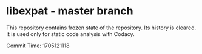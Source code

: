 # libexpat - master branch

This repository contains frozen state of the repository.
Its history is cleared. It is used only for static code
analysis with Codacy.

Commit Time: 1705121118